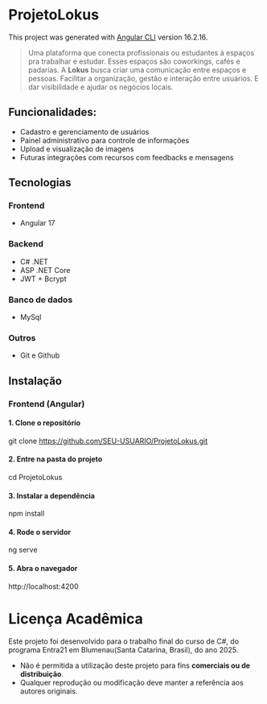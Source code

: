 # ProjetoLokus

This project was generated with [Angular CLI](https://github.com/angular/angular-cli) version 16.2.16.

> Uma plataforma que conecta profissionais ou estudantes à espaços pra trabalhar e estudar. Esses espaços são coworkings, cafés e padarias.
> A **Lokus** busca criar uma comunicação entre espaços e pessoas. Facilitar a organização, gestão e interação entre usuários. E dar visibilidade e ajudar os negócios locais.

## Funcionalidades:
 - Cadastro e gerenciamento de usuários
 - Painel administrativo para controle de informações
 - Upload e visualização de imagens
 - Futuras integrações com recursos com feedbacks e mensagens

## Tecnologias

### Frontend
 - Angular 17

### Backend
 - C# .NET
 - ASP .NET Core
 - JWT + Bcrypt

### Banco de dados
 - MySql

### Outros
 - Git e Github

## Instalação

### Frontend (Angular)
#### 1. Clone o repositório
git clone https://github.com/SEU-USUARIO/ProjetoLokus.git

#### 2. Entre na pasta do projeto
cd ProjetoLokus

#### 3. Instalar a dependência
npm install

#### 4. Rode o servidor
ng serve

#### 5. Abra o navegador
http://localhost:4200

# Licença Acadêmica

Este projeto foi desenvolvido para o trabalho final do curso de C#, do programa Entra21 em Blumenau(Santa Catarina, Brasil), do ano 2025.

- Não é permitida a utilização deste projeto para fins **comerciais ou de distribuição**.  
- Qualquer reprodução ou modificação deve manter a referência aos autores originais.  
